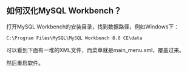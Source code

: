 ## 如何汉化MySQL Workbench？

打开MySQL Workbench的安装目录，找到数据路径，例如Windows下：

```
C:\Program Files\MySQL\MySQL Workbench 8.0 CE\data
```

可以看到下面有一堆的XML文件，而菜单就是main_menu.xml，覆盖过来。

然后重启软件。

